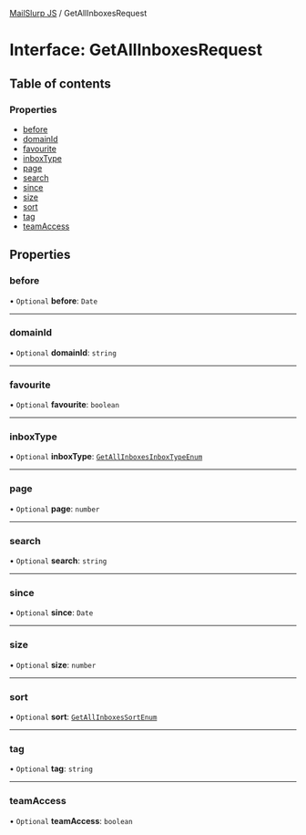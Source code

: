 [MailSlurp JS](../README.md) / GetAllInboxesRequest

# Interface: GetAllInboxesRequest

## Table of contents

### Properties

- [before](GetAllInboxesRequest.md#before)
- [domainId](GetAllInboxesRequest.md#domainid)
- [favourite](GetAllInboxesRequest.md#favourite)
- [inboxType](GetAllInboxesRequest.md#inboxtype)
- [page](GetAllInboxesRequest.md#page)
- [search](GetAllInboxesRequest.md#search)
- [since](GetAllInboxesRequest.md#since)
- [size](GetAllInboxesRequest.md#size)
- [sort](GetAllInboxesRequest.md#sort)
- [tag](GetAllInboxesRequest.md#tag)
- [teamAccess](GetAllInboxesRequest.md#teamaccess)

## Properties

### before

• `Optional` **before**: `Date`

___

### domainId

• `Optional` **domainId**: `string`

___

### favourite

• `Optional` **favourite**: `boolean`

___

### inboxType

• `Optional` **inboxType**: [`GetAllInboxesInboxTypeEnum`](../enums/GetAllInboxesInboxTypeEnum.md)

___

### page

• `Optional` **page**: `number`

___

### search

• `Optional` **search**: `string`

___

### since

• `Optional` **since**: `Date`

___

### size

• `Optional` **size**: `number`

___

### sort

• `Optional` **sort**: [`GetAllInboxesSortEnum`](../enums/GetAllInboxesSortEnum.md)

___

### tag

• `Optional` **tag**: `string`

___

### teamAccess

• `Optional` **teamAccess**: `boolean`
